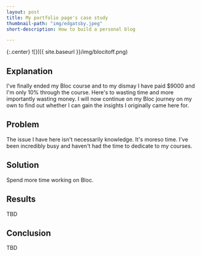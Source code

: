 ```yaml
---
layout: post
title: My portfolio page's case study
thumbnail-path: "img/edgatsby.jpeg"
short-description: How to build a personal blog

---
```


{:.center}
![]({{ site.baseurl }}/img/blocitoff.png)

## Explanation

I've finally ended my Bloc course and to my dismay I have paid $9000 and I'm only 10% through the course.  Here's to wasting time and more importantly wasting money.  I will now continue on my Bloc journey on my own to find out whether I can gain the insights I originally came here for.

## Problem

The issue I have here isn't necessarily knowledge.  It's moreso time.  I've been incredibly busy and haven't had the time to dedicate to my courses.

## Solution

Spend more time working on Bloc.

## Results

TBD

## Conclusion

TBD
